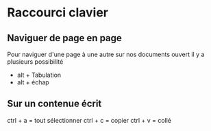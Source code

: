# Raccourci clavier 

## Naviguer de page en page

Pour naviguer d'une page à une autre sur nos documents ouvert il y a plusieurs possibilité
* alt + Tabulation
* alt + échap 

## Sur un contenue écrit

ctrl + a = tout sélectionner
ctrl + c = copier
ctrl + v = collé
